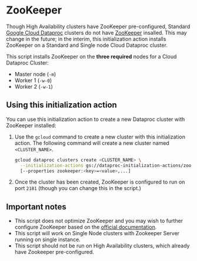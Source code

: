 # ZooKeeper

Though High Availability clusters have ZooKeeper pre-configured, Standard [Google Cloud Dataproc](https://cloud.google.com) clusters do not have [ZooKeeper](http://zookeeper.apache.org) insalled. This may change in the future; in the interim, this initialization action installs ZooKeeper on a Standard and Single node Cloud Dataproc cluster.

This script installs ZooKeeper on the **three required** nodes for a Cloud Dataproc Cluster:

* Master node (`-m`)
* Worker 1 (`-w-0`)
* Worker 2 (`-w-1`)

## Using this initialization action
You can use this initialization action to create a new Dataproc cluster with ZooKeeper installed:

1. Use the `gcloud` command to create a new cluster with this initialization action. The following command will create a new cluster named `<CLUSTER_NAME>`.

    ```bash
    gcloud dataproc clusters create <CLUSTER_NAME> \
      --initialization-actions gs://dataproc-initialization-actions/zookeeper/zookeeper.sh \
      [--properties zookeeper:<key>=<value>,...]
    ```

1. Once the cluster has been created, ZooKeeper is configured to run on port `2181` (though you can change this in the script.)

## Important notes
* This script does not optimize ZooKeeper and you may wish to further configure ZooKeeper based on the [official documentation](https://zookeeper.apache.org/doc/trunk/).
* This script will work on Single Node clusters with Zookeeper Server running on single instance.
* This script should not be run on High Availability clusters, which already have Zookeeper pre-configured.
